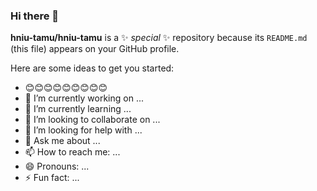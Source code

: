 ### Hi there 👋


**hniu-tamu/hniu-tamu** is a ✨ _special_ ✨ repository because its `README.md` (this file) appears on your GitHub profile.

Here are some ideas to get you started:

- 😊😊😊😊😊😊😊😊😊
- 🔭 I’m currently working on ...
- 🌱 I’m currently learning ...
- 👯 I’m looking to collaborate on ...
- 🤔 I’m looking for help with ...
- 💬 Ask me about ...
- 📫 How to reach me: ...
- 😄 Pronouns: ...
- ⚡ Fun fact: ...

